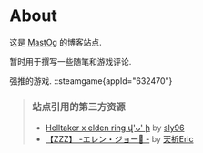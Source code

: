 # About
这是 [MastOg](https://mastog.top) 的博客站点.

暂时用于撰写一些随笔和游戏评论.

强推的游戏.
::steamgame{appId="632470"}

> ### 站点引用的第三方资源
> - [Helltaker x elden ring վ'ᴗ' ի](https://x.com/Sly96__/status/1539855227196547072/photo/2) by [sly96](https://x.com/Sly96__)
> - [【ZZZ】 -エレン・ジョー🦈 -](https://www.pixiv.net/artworks/120667198) by [天祈Eric](https://www.pixiv.net/users/9123557)